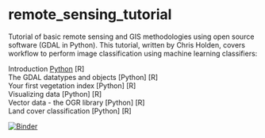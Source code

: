 # remote_sensing_tutorial

Tutorial of basic remote sensing and GIS methodologies using open source software (GDAL in Python). 
This tutorial, written by Chris Holden, covers workflow to perform image classification using machine learning classifiers:

Introduction [Python](http://104.197.121.217/user/4c45d1327c45a0379518545b5578c85e/notebooks/Python/chapters/chapter_0_introduction.ipynb) [R]  
The GDAL datatypes and objects [Python] [R]  
Your first vegetation index [Python] [R]  
Visualizing data [Python] [R]  
Vector data - the OGR library [Python] [R]  
Land cover classification [Python] [R]  

[![Binder](http://mybinder.org/badge.svg)](http://mybinder.org:/repo/ceholden/open-geo-tutorial)

